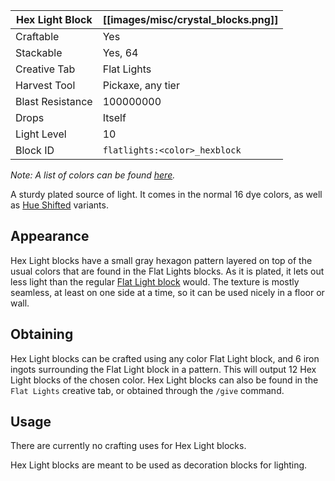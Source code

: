 | Hex Light Block  | [[images/misc/crystal_blocks.png]] |
|------------------|------------------------------------|
| Craftable        | Yes                                |
| Stackable        | Yes, 64                            |
| Creative Tab     | Flat Lights                        |
| Harvest Tool     | Pickaxe, any tier                  |
| Blast Resistance | 100000000                          |
| Drops            | Itself                             |
| Light Level      | 10                                 |
| Block ID         | `flatlights:<color>_hexblock`      |
_Note: A list of colors can be found [here](Colors.md)._

A sturdy plated source of light. It comes in the normal 16 dye colors, as well as [Hue Shifted](Hue-Shifted-Blocks.md) variants.

## Appearance
Hex Light blocks have a small gray hexagon pattern layered on top of the usual colors that are found in the Flat Lights blocks. As it is plated, it lets out less light than the regular [Flat Light block](Flat-Light-Block.md) would. The texture is mostly seamless, at least on one side at a time, so it can be used nicely in a floor or wall. 

## Obtaining
Hex Light blocks can be crafted using any color Flat Light block, and 6 iron ingots surrounding the Flat Light block in a pattern. This will output 12 Hex Light blocks of the chosen color. Hex Light blocks can also be found in the `Flat Lights` creative tab, or obtained through the `/give` command.

## Usage
There are currently no crafting uses for Hex Light blocks.

Hex Light blocks are meant to be used as decoration blocks for lighting.